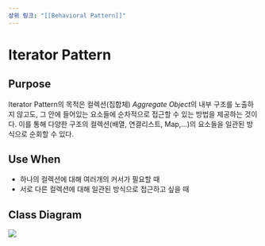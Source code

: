 ```yaml
---
상위 링크: "[[Behavioral Pattern]]"
---
```

# Iterator Pattern

## Purpose
Iterator Pattern의 목적은 컬렉션(집합체) *Aggregate Object*의 내부 구조를 노출하지 않고도, 그 안에 들어있는 요소들에 순차적으로 접근할 수 있는 방법을 제공하는 것이다. 이를 통해 다양한 구조의 컬렉션(배열, 연결리스트, Map,...)의 요소들을 일관된 방식으로 순회할 수 있다.

## Use When
* 하나의 컬렉션에 대해 여러개의 커서가 필요할 때
* 서로 다른 컬렉션에 대해 일관된 방식으로 접근하고 싶을 때

## Class Diagram

![](https://i.imgur.com/XWXSozr.png)

